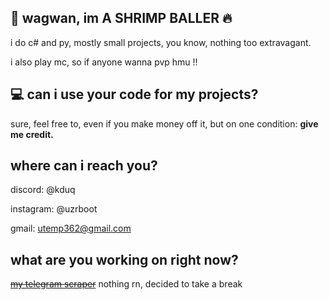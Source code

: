 ## 👋 wagwan, im A SHRIMP BALLER :fire:
i do c# and py, mostly small projects, you know, nothing too extravagant.

i also play mc, so if anyone wanna pvp hmu ‼️
## 💻 can i use your code for my projects?
sure, feel free to, even if you make money off it, but on one condition:
**give me credit.**

## where can i reach you?
discord: @kduq

instagram: @uzrboot

gmail: utemp362@gmail.com

## what are you working on right now?
~~[my telegram scraper](https://github.com/ChainDev162/TelegramScraper.git)~~ nothing rn, decided to take a break
